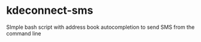 # kdeconnect-sms
SImple bash script with address book autocompletion to send SMS from the command line
